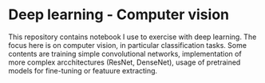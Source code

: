 # Deep learning - Computer vision

This repository contains notebook I use to exercise with deep learning. The focus here is on computer vision, in particular classification tasks. Some contents are training simple convolutional networks, implementation of more complex arcchitectures (ResNet, DenseNet), usage of pretrained models for fine-tuning or featuure extracting.